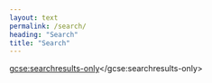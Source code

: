 ```yaml
---
layout: text
permalink: /search/
heading: "Search"
title: "Search"
---
```


<gcse:searchresults-only></gcse:searchresults-only>
